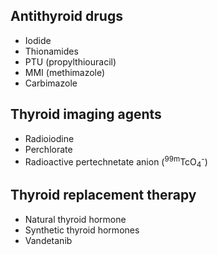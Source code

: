 
## Antithyroid drugs
- Iodide
- Thionamides
- PTU (propylthiouracil)
- MMI (methimazole)
- Carbimazole
## Thyroid imaging agents
- Radioiodine
- Perchlorate
- Radioactive pertechnetate anion (<sup>99m</sup>TcO<sub>4</sub><sup>-</sup>)
## Thyroid replacement therapy
- Natural thyroid hormone
- Synthetic thyroid hormones
- Vandetanib
